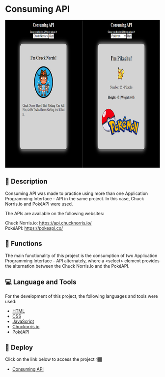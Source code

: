 # Consuming API

<p align="center" >
  <img src="./images/consuming-API-screen.png" width="854px" height="480px" alt="Consuming-API Screen" />
</p>

## 📑 Description

<p>Consuming API was made to practice using more than one Application Programming Interface - API in the same project. In this case, Chuck Norris.io and PokéAPI were used.</p>

<p>
  The APIs are available on the following websites:
</p>

Chuck Norris.io: https://api.chucknorris.io/
<br />
PokéAPI: https://pokeapi.co/

## 🔗 Functions

<p>The main functionality of this project is the consumption of two Application Programming Interface - API alternately, where a &#60;select&#62; element provides the alternation between the Chuck Norris.io and the PokéAPI.</p>

## 💻 Language and Tools

<p>For the development of this project, the following languages and tools were used:</p>

- [HTML](https://developer.mozilla.org/pt-BR/docs/Web/HTML)
- [CSS](https://developer.mozilla.org/pt-BR/docs/Web/CSS)
- [JavaScript](https://developer.mozilla.org/pt-BR/docs/Web/JavaScript)
- [Chuckorris.io](https://api.chucknorris.io/)
- [PokéAPI](https://pokeapi.co/)

## 🚀 Deploy

<p>Click on the link below to access the project 👇🏾</p>

- [Consuming API](https://hrodrigomota.github.io/consuming-API/)
